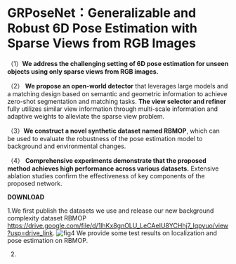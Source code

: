 # GRPoseNet：Generalizable and Robust 6D Pose Estimation with Sparse Views from RGB Images
（1）**We address the challenging setting of 6D pose estimation for unseen objects using only sparse views from RGB images.**

（2） **We propose an open-world detector** that leverages large models and a matching design based on semantic and geometric information to achieve zero-shot segmentation and matching tasks. **The view selector and refiner** fully utilizes similar view information through multi-scale information and adaptive weights to alleviate the sparse view problem.

（3）**We construct a novel synthetic dataset named RBMOP**, which can be used to evaluate the robustness of the pose estimation model to background and environmental changes.

（4） **Comprehensive experiments demonstrate that the proposed method achieves high performance across various datasets.** Extensive ablation studies confirm the effectiveness of key components of the proposed network.


**DOWNLOAD**

1.We first publish the datasets we use and release our new background complexity dataset RBMOP https://drive.google.com/file/d/1lhKx8gnOLU_LeCAeIU8YCHhj7_Iqpyuo/view?usp=drive_link.
![fig4](https://github.com/user-attachments/assets/a5f85d87-66da-4fdf-a431-7f45fa7b91a5)
We provide some test results on localization and pose estimation on RBMOP.




2. 

